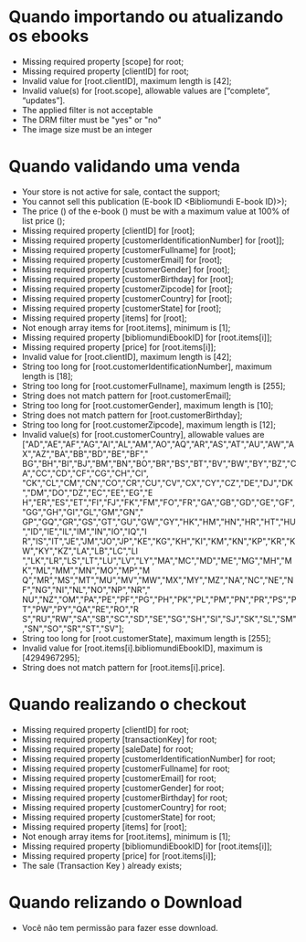 # Quando importando ou atualizando os ebooks
- Missing required property [scope] for root;
- Missing required property [clientID] for root;
- Invalid value for [root.clientID], maximum length is [42];
- Invalid value(s) for [root.scope], allowable values are [“complete”, “updates”].
- The applied filter is not acceptable
- The DRM filter must be "yes" or "no" 
- The image size must be an integer
 
# Quando validando uma venda
- Your store is not active for sale, contact the support;
- You cannot sell this publication (E-book ID <Bibliomundi E-book ID)>);
- The price (<price>) of the e-book (<E-book ID>) must be with a maximum value at 100% of list price (<List Price>);
- Missing required property [clientID] for [root];
- Missing required property [customerIdentificationNumber] for [root]];
- Missing required property [customerFullname] for [root];
- Missing required property [customerEmail] for [root];
- Missing required property [customerGender] for [root];
- Missing required property [customerBirthday] for [root];
- Missing required property [customerZipcode] for [root];
- Missing required property [customerCountry] for [root];
- Missing required property [customerState] for [root];
- Missing required property [items] for [root];
- Not enough array items for [root.items], minimum is [1];
- Missing required property [bibliomundiEbookID] for [root.items[i]];
- Missing required property [price] for [root.items[i]];
- Invalid value for [root.clientID], maximum length is [42];
- String too long for [root.customerIdentificationNumber], maximum length is [18];
- String too long for [root.customerFullname], maximum length is [255];
- String does not match pattern for [root.customerEmail];
- String too long for [root.customerGender], maximum length is [10];
- String does not match pattern for [root.customerBirthday];
- String too long for [root.customerZipcode], maximum length is [12];
- Invalid value(s) for [root.customerCountry], allowable values are 
["AD","AE","AF","AG","AI","AL","AM","AO","AQ","AR","AS","AT","AU","AW","AX","AZ","BA","BB","BD","BE","BF","
BG","BH","BI","BJ","BM","BN","BO","BR","BS","BT","BV","BW","BY","BZ","CA","CC","CD","CF","CG","CH","CI",
"CK","CL","CM","CN","CO","CR","CU","CV","CX","CY","CZ","DE","DJ","DK","DM","DO","DZ","EC","EE","EG","E
H","ER","ES","ET","FI","FJ","FK","FM","FO","FR","GA","GB","GD","GE","GF","GG","GH","GI","GL","GM","GN","
GP","GQ","GR","GS","GT","GU","GW","GY","HK","HM","HN","HR","HT","HU","ID","IE","IL","IM","IN","IO","IQ","I
R","IS","IT","JE","JM","JO","JP","KE","KG","KH","KI","KM","KN","KP","KR","KW","KY","KZ","LA","LB","LC","LI
","LK","LR","LS","LT","LU","LV","LY","MA","MC","MD","ME","MG","MH","MK","ML","MM","MN","MO","MP","M
Q","MR","MS","MT","MU","MV","MW","MX","MY","MZ","NA","NC","NE","NF","NG","NI","NL","NO","NP","NR","
NU","NZ","OM","PA","PE","PF","PG","PH","PK","PL","PM","PN","PR","PS","PT","PW","PY","QA","RE","RO","R
S","RU","RW","SA","SB","SC","SD","SE","SG","SH","SI","SJ","SK","SL","SM","SN","SO","SR","ST","SV"];
- String too long for [root.customerState], maximum length is [255];
- Invalid value for [root.items[i].bibliomundiEbookID], maximum is [4294967295];
- String does not match pattern for [root.items[i].price].

# Quando realizando o checkout

- Missing required property [clientID] for root;
- Missing required property [transactionKey] for root;
- Missing required property [saleDate] for root;
- Missing required property [customerIdentificationNumber] for root;
- Missing required property [customerFullname] for root;
- Missing required property [customerEmail] for root;
- Missing required property [customerGender] for root;
- Missing required property [customerBirthday] for root;
- Missing required property [customerCountry] for root;
- Missing required property [customerState] for root;
- Missing required property [items] for [root];
- Not enough array items for [root.items], minimum is [1];
- Missing required property [bibliomundiEbookID] for [root.items[i]];
- Missing required property [price] for [root.items[i]];
- The sale (Transaction Key <Transaction Key>) already exists;

# Quando relizando o Download
- Você não tem permissão para fazer esse download.
